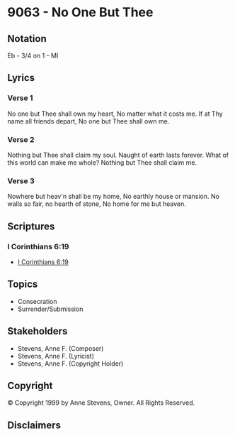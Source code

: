 # 9063 - No One But Thee

## Notation

Eb - 3/4 on 1 - MI

## Lyrics

### Verse 1

No one but Thee shall own  my heart, No matter what it costs me. If at Thy name all friends depart, No one but Thee shall own me.

### Verse 2

Nothing but Thee shall claim my soul. Naught of earth lasts forever. What of this world can make me whole? Nothing but Thee shall claim me.

### Verse 3

Nowhere but heav'n shall be my home, No earthly house or mansion. No walls so fair, no hearth of stone, No home for me but heaven.


## Scriptures

### I Corinthians 6:19

- [I Corinthians 6:19](https://www.biblegateway.com/passage/?search=I%20Corinthians%206%3A19)


## Topics

- Consecration
- Surrender/Submission

## Stakeholders

- Stevens, Anne F. (Composer)
- Stevens, Anne F. (Lyricist)
- Stevens, Anne F. (Copyright Holder)

## Copyright

© Copyright 1999 by Anne Stevens, Owner. All Rights Reserved.


## Disclaimers


